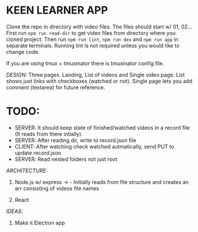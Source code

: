 # KEEN LEARNER APP
Clone the repo in directory with video files. The files should start w/ 01, 02...
First run `npm run read-dir` to get video files from directory where you cloned project.
Then run `npm run lint`, `npm run dev` and `npm run app` in separate terminals.
Running lint is not required unless you would like to change code.

If you are using tmux + tmuxinator there is tmuxinator config file.

_DESIGN:_
  Three pages. Landing, List of videos and Single video page.
  List shows just links with checkboxes (watched or not).
  Single page lets you add comment (textarea) for future reference.

  # TODO:
 - SERVER: It should keep state of finished/watched videos in a record file (It reads from there intially).
 - SERVER: After reading dir, write to record.json file
 - CLIENT: After watching check watched autmatically, send PUT to update record.json
 - SERVER: Read nested folders not just root


_ARCHITECTURE:_
  1. Node.js w/ express ->
    - Initially reads from file structure and creates an arr consisting of videos file names

  2. React

_IDEAS:_
  1. Make it Electron app

